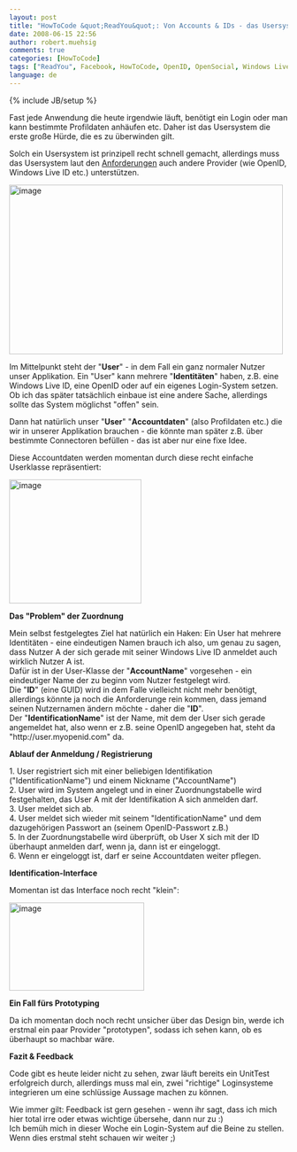 ```yaml
---
layout: post
title: "HowToCode &quot;ReadYou&quot;: Von Accounts & IDs - das Usersystem"
date: 2008-06-15 22:56
author: robert.muehsig
comments: true
categories: [HowToCode]
tags: ["ReadYou", Facebook, HowToCode, OpenID, OpenSocial, Windows Live]
language: de
---
```

{% include JB/setup %}
<p>Fast jede Anwendung die heute irgendwie läuft, benötigt ein Login oder man kann bestimmte Profildaten anhäufen etc. Daher ist das Usersystem die erste große Hürde, die es zu überwinden gilt.</p> <p>Solch ein Usersystem ist prinzipell recht schnell gemacht, allerdings muss das Usersystem laut den <a href="{{BASE_PATH}}/2008/06/05/howtocode-youread-was-soll-das-system-denn-leisten-gedanken-an-die-anforderungen/">Anforderungen</a> auch andere Provider (wie OpenID, Windows Live ID etc.) unterstützen.</p> <p><a href="{{BASE_PATH}}/assets/wp-images-de/image457.png"><img style="border-right: 0px; border-top: 0px; border-left: 0px; border-bottom: 0px" height="306" alt="image" src="{{BASE_PATH}}/assets/wp-images-de/image-thumb436.png" width="495" border="0"></a> </p> <p>Im Mittelpunkt steht der "<strong>User</strong>" - in dem Fall ein ganz normaler Nutzer unser Applikation. Ein "User" kann mehrere "<strong>Identitäten</strong>" haben, z.B. eine Windows Live ID, eine OpenID oder auf ein eigenes Login-System setzen. Ob ich das später tatsächlich einbaue ist eine andere Sache, allerdings sollte das System möglichst "offen" sein.</p> <p>Dann hat natürlich unser "<strong>User</strong>" "<strong>Accountdaten</strong>" (also Profildaten etc.) die wir in unserer Applikation brauchen - die könnte man später z.B. über bestimmte Connectoren befüllen - das ist aber nur eine fixe Idee. </p> <p>Diese Accountdaten werden momentan durch diese recht einfache Userklasse repräsentiert:</p> <p><a href="{{BASE_PATH}}/assets/wp-images-de/image458.png"><img style="border-right: 0px; border-top: 0px; border-left: 0px; border-bottom: 0px" height="224" alt="image" src="{{BASE_PATH}}/assets/wp-images-de/image-thumb437.png" width="239" border="0"></a> </p> <p><strong>Das "Problem" der Zuordnung</strong></p> <p>Mein selbst festgelegtes Ziel hat natürlich ein Haken: Ein User hat mehrere Identitäten - eine eindeutigen Namen brauch ich also, um genau zu sagen, dass Nutzer A der sich gerade mit seiner Windows Live ID anmeldet auch wirklich Nutzer A ist.<br>Dafür ist in der User-Klasse der "<strong>AccountName</strong>" vorgesehen - ein eindeutiger Name der zu beginn vom Nutzer festgelegt wird. <br>Die "<strong>ID</strong>" (eine GUID) wird in dem Falle vielleicht nicht mehr benötigt, allerdings könnte ja noch die Anforderunge rein kommen, dass jemand seinen Nutzernamen ändern möchte - daher die "<strong>ID</strong>".<br>Der "<strong>IdentificationName</strong>" ist der Name, mit dem der User sich gerade angemeldet hat, also wenn er z.B. seine OpenID angegeben hat, steht da "http://user.myopenid.com" da.</p> <p><strong>Ablauf der Anmeldung / Registrierung</strong></p> <p>1. User registriert sich mit einer beliebigen Identifikation ("IdentificationName") und einem Nickname ("AccountName")<br>2. User wird im System angelegt und in einer Zuordnungstabelle wird festgehalten, das User A mit der Identifikation A sich anmelden darf.<br>3. User meldet sich ab.<br>4. User meldet sich wieder mit seinem "IdentificationName" und dem dazugehörigen Passwort an (seinem OpenID-Passwort z.B.)<br>5. In der Zuordnungstabelle wird überprüft, ob User X sich mit der ID überhaupt anmelden darf, wenn ja, dann ist er eingeloggt.<br>6. Wenn er eingeloggt ist, darf er seine Accountdaten weiter pflegen.</p> <p><strong>Identification-Interface</strong></p> <p>Momentan ist das Interface noch recht "klein":</p> <p><a href="{{BASE_PATH}}/assets/wp-images-de/image459.png"><img style="border-right: 0px; border-top: 0px; border-left: 0px; border-bottom: 0px" height="159" alt="image" src="{{BASE_PATH}}/assets/wp-images-de/image-thumb438.png" width="244" border="0"></a> </p> <p><strong>Ein Fall fürs Prototyping</strong></p> <p>Da ich momentan doch noch recht unsicher über das Design bin, werde ich erstmal ein paar Provider "prototypen", sodass ich sehen kann, ob es überhaupt so machbar wäre.</p> <p><strong>Fazit &amp; Feedback</strong></p> <p>Code gibt es heute leider nicht zu sehen, zwar läuft bereits ein UnitTest erfolgreich durch, allerdings muss mal ein, zwei "richtige" Loginsysteme integrieren um eine schlüssige Aussage machen zu können.</p> <p>Wie immer gilt: Feedback ist gern gesehen - wenn ihr sagt, dass ich mich hier total irre oder etwas wichtige übersehe, dann nur zu :)<br>Ich bemüh mich in dieser Woche ein Login-System auf die Beine zu stellen. Wenn dies erstmal steht schauen wir weiter ;)</p>
